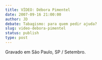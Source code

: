 ```yaml
---
title: VÍDEO: Débora Pimentel
date: 2007-09-16 21:00:00
author: JD
debate: Tabagismo: para quem pedir ajuda?
slug: video-debora-pimentel
status: publish 
type: post
---
```



Gravado em São Paulo, SP / Setembro.


